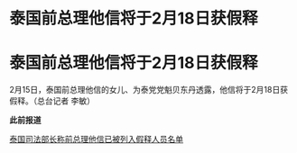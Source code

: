 # 泰国前总理他信将于2月18日获假释

# 泰国前总理他信将于2月18日获假释

2月15日，泰国前总理他信的女儿、为泰党党魁贝东丹透露，他信将于2月18日获假释。（总台记者 李敏）

**此前报道**

[泰国司法部长称前总理他信已被列入假释人员名单](https://news.qq.com/rain/a/20240213A02ZS100)

